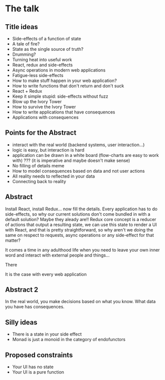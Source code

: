 # The talk

## Title ideas

- Side-effects of a function of state
- A tale of fire?
- State as the single source of truth?
- Drumming?
- Turning heat into useful work
- React, redux and side-effects
- Async operations in modern web applications
- Fatigue-less side-effects
- How to make stuff happen in your web application?
- How to write functions that don't return and don't suck
- React + Redux
- Keep it simple stupid: side-effects without fuzz
- Blow up the Ivory Tower
- How to survive the Ivory Tower
- How to write applications that have consequences
- Applications with consequences


## Points for the Abstract

- interact with the real world (backend systems, user interaction...)
- logic is easy, but interaction is hard
- application can be drawn in a white board (flow-charts are easy to work with) ??? (it is imperative and maybe doesn't make sense)
- No filling of details meme
- How to model consequences based on data and not user actions
- All reality needs to reflected in your data
- Connecting back to reality

## Abstract

Install React, install Redux... now fill the details. Every application has to do side-effects, so why our current solutions don't come bundled in with a default solution? Maybe they aleady are!! Redux core concept is a reducer of actions that output a resulting state, we can use this state to render a UI with React, and that is pretty straightforward, so why aren't we doing the same on respect to requests, async operations or any side-effect for that matter?

It comes a time in any adulthood life when you need to leave your own inner word and interact with external people and things...

There


It is the case with every web application

## Abstract 2

In the real world, you make decisions based on what you know. What data you have has consequences.



## Silly ideas

- There is a state in your side effect
- Monad is just a monoid in the category of endofunctors


## Proposed constraints

- Your UI has no state
- Your UI is a pure function
